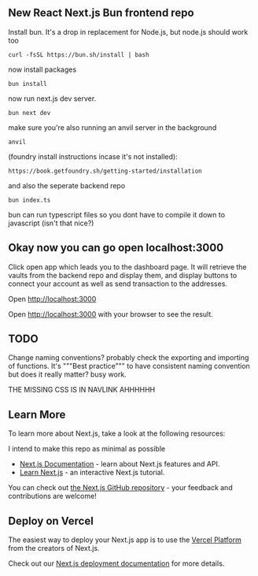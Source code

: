 ## New React Next.js Bun frontend repo
Install bun. It's a drop in replacement for Node.js, but node.js should work too
```
curl -fsSL https://bun.sh/install | bash
```
now install packages
```
bun install
```
now run next.js dev server.
```
bun next dev
```
make sure you're also running an anvil server in the background
```
anvil
```
(foundry install instructions incase it's not installed): 
```
https://book.getfoundry.sh/getting-started/installation
```
and also the seperate backend repo 
```
bun index.ts
```
bun can run typescript files so you dont have to compile it down to javascript (isn't that nice?)
## Okay now you can go open localhost:3000
Click open app which leads you to the dashboard page.
It will retrieve the vaults from the backend repo and display them, and display buttons to connect your account as well as send transaction to the addresses.

Open 
[http://localhost:3000](http://localhost:3000)

Open [http://localhost:3000](http://localhost:3000) with your browser to see the result.

## TODO
Change naming conventions? probably check the exporting and importing of functions. It's """Best practice""" to have consistent naming convention but does it really matter? busy work.

THE MISSING CSS IS IN NAVLINK AHHHHHH

## Learn More

To learn more about Next.js, take a look at the following resources:

I intend to make this repo as minimal as possible

- [Next.js Documentation](https://nextjs.org/docs) - learn about Next.js features and API.
- [Learn Next.js](https://nextjs.org/learn) - an interactive Next.js tutorial.

You can check out [the Next.js GitHub repository](https://github.com/vercel/next.js/) - your feedback and contributions are welcome!

## Deploy on Vercel

The easiest way to deploy your Next.js app is to use the [Vercel Platform](https://vercel.com/new?utm_medium=default-template&filter=next.js&utm_source=create-next-app&utm_campaign=create-next-app-readme) from the creators of Next.js.

Check out our [Next.js deployment documentation](https://nextjs.org/docs/deployment) for more details.

